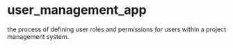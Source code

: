# user_management_app
the process of defining user roles and permissions for users within a project management system.
